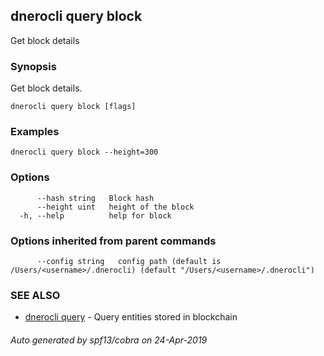 ## dnerocli query block

Get block details

### Synopsis

Get block details.

```
dnerocli query block [flags]
```

### Examples

```
dnerocli query block --height=300
```

### Options

```
      --hash string   Block hash
      --height uint   height of the block
  -h, --help          help for block
```

### Options inherited from parent commands

```
      --config string   config path (default is /Users/<username>/.dnerocli) (default "/Users/<username>/.dnerocli")
```

### SEE ALSO

* [dnerocli query](dnerocli_query.md)	 - Query entities stored in blockchain

###### Auto generated by spf13/cobra on 24-Apr-2019
